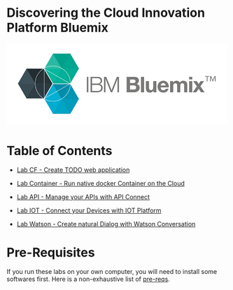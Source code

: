 # Discovering the Cloud Innovation Platform Bluemix

![](./images/bluemix-logo.png)

# Table of Contents

+ [Lab CF - Create TODO web application](./labs/Lab%20CF%20-%20Create%20TODO%20web%20application)

+ [Lab Container - Run native docker Container on the Cloud](./labs/Lab%20Container%20-%20Run%20native%20docker%20Container%20on%20the%20Cloud)

+ [Lab API - Manage your APIs with API Connect](./labs/Lab%20API%20-%20Manage%20your%20APIs%20with%20API%20Connect)

+ [Lab IOT - Connect your Devices with IOT Platform](./labs/Lab%20IOT%20-%20Connect%20your%20Devices%20with%20IOT%20Platform)

+ [Lab Watson - Create natural Dialog with Watson Conversation](./labs/Lab%20Watson%20-%20Create%20natural%20Dialog%20with%20Watson%20Conversation)


# Pre-Requisites

If you run these labs on your own computer, you will need to install some softwares first. Here is a non-exhaustive list of [pre-reqs](./prereqs).